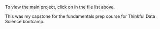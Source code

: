 To view the main project, click on in the file list above.

This was my capstone for the fundamentals prep course for Thinkful Data Science bootcamp.
